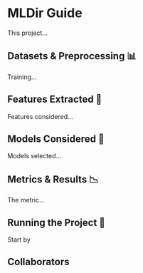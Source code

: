 
# MLDir Guide
This project...

## Datasets & Preprocessing 📊
Training...

## Features Extracted 🗿
Features considered... 

## Models Considered 🤖
Models selected...

## Metrics & Results 📉
The metric...

## Running the Project 🚀
Start by

## Collaborators

<!-- readme: contributors -start -->

<!-- readme: contributors -end -->